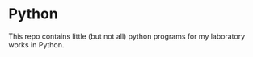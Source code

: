 # Python
This repo contains little (but not all) python programs for my laboratory works in Python.

